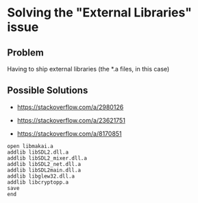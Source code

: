 # Solving the "External Libraries" issue

## Problem

Having to ship external libraries (the *.a files, in this case)

## Possible Solutions

- https://stackoverflow.com/a/2980126

- https://stackoverflow.com/a/23621751

- https://stackoverflow.com/a/8170851

```mri
open libmakai.a
addlib libSDL2.dll.a
addlib libSDL2_mixer.dll.a
addlib libSDL2_net.dll.a
addlib libSDL2main.dll.a
addlib libglew32.dll.a
addlib libcryptopp.a
save
end
```
